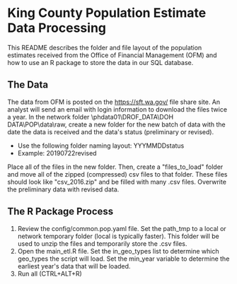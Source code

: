 # King County Population Estimate Data Processing
This README describes the folder and file layout of the population estimates received from the Office of Financial Management (OFM) and how to use an R package to store the data in our SQL database.

## The Data
The data from OFM is posted on the https://sft.wa.gov/ file share site. An analyst will send an email with login information to download the files twice a year. In the network folder \\phdata01\DROF_DATA\DOH DATA\POP\data\raw, create a new folder for the new batch of data with the date the data is received and the data's status (preliminary or revised). 
- Use the following folder naming layout: YYYMMDDstatus
- Example: 20190722revised

Place all of the files in the new folder. Then, create a "files_to_load" folder and move all of the zipped (compressed) csv files to that folder. These files should look like "csv_2016.zip" and be filled with many .csv files. Overwrite the preliminary data with revised data. 

## The R Package Process
1. Review the config/common.pop.yaml file. Set the path_tmp to a local or network temporary folder (local is typically faster). This folder will be used to unzip the files and temporarily store the .csv files.
2. Open the main_etl.R file. Set the in_geo_types list to determine which geo_types the script will load. Set the min_year variable to determine the earliest year's data that will be loaded.
3. Run all (CTRL+ALT+R)



